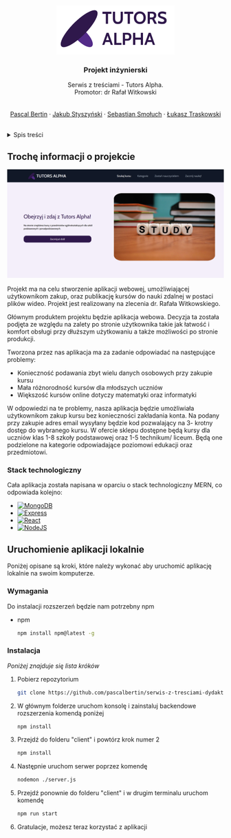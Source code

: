 
<div align="center">
  <a href="https://serwis-z-tresciami.herokuapp.com/">
    <img src="client\public\TutorsAlphaLogo.png" alt="Logo">
  </a>

  <h3 align="center">Projekt inżynierski</h3>

  <p align="center">
    Serwis z treściami - Tutors Alpha.
    <br />Promotor: dr Rafał Witkowski
    <br />
    <br />
    <br />
    <a href="https://github.com/pascalbertin">Pascal Bertin</a>
    ·
    <a href="https://github.com/JakubStyszynski">Jakub Styszyński</a>
    ·
    <a href="https://github.com/Seuch">Sebastian Smołuch</a>
    ·
    <a href="https://github.com/The-Same-One">Łukasz Traskowski</a>
  </p>
  <br />
</div>

<details>
  <summary>Spis treści</summary>
  <ol>
    <li>
      <a href="#about-the-project">About The Project</a>
      <ul>
        <li><a href="#built-with">Built With</a></li>
      </ul>
    </li>
    <li>
      <a href="#getting-started">Getting Started</a>
      <ul>
        <li><a href="#prerequisites">Prerequisites</a></li>
        <li><a href="#installation">Installation</a></li>
      </ul>
    </li>
    <li><a href="#usage">Usage</a></li>
    <li><a href="#roadmap">Roadmap</a></li>
    <li><a href="#contributing">Contributing</a></li>
    <li><a href="#license">License</a></li>
    <li><a href="#contact">Contact</a></li>
    <li><a href="#acknowledgments">Acknowledgments</a></li>
  </ol>
</details>


## Trochę informacji o projekcie
<div align="center">
  <a href="https://serwis-z-tresciami.herokuapp.com/">
    <img src="client\public\homePageScreenshot.png" alt="Home Page">
  </a>
</div>

Projekt ma na celu stworzenie aplikacji webowej, umożliwiającej użytkownikom zakup, oraz publikację kursów do nauki zdalnej w postaci plików wideo. Projekt jest realizowany na zlecenia dr. Rafała Witkowskiego.

Głównym produktem projektu będzie aplikacja webowa. Decyzja ta została podjęta ze względu na zalety po stronie użytkownika takie jak łatwość i komfort obsługi przy dłuższym użytkowaniu a także możliwości po stronie produkcji.


Tworzona przez nas aplikacja ma za zadanie odpowiadać na następujące problemy:
* Konieczność podawania zbyt wielu danych osobowych przy zakupie kursu
* Mała różnorodność kursów dla młodszych uczniów
* Większość kursów online dotyczy matematyki oraz informatyki

W odpowiedzi na te problemy, nasza aplikacja będzie umożliwiała użytkownikom zakup kursu bez konieczności zakładania konta. Na podany przy zakupie adres email wysyłany będzie kod pozwalający na 3- krotny dostęp do wybranego kursu. W ofercie sklepu dostępne będą kursy dla uczniów klas 1-8 szkoły podstawowej oraz 1-5 technikum/ liceum. Będą one podzielone na kategorie odpowiadające poziomowi edukacji oraz przedmiotowi.

### Stack technologiczny

Cała aplikacja została napisana w oparciu o stack technologiczny MERN, co odpowiada kolejno:

* [![MongoDB][MongoDB]][MongoDB]
* [![Express][Express.js]][Express.js]
* [![React][React.js]][React-url]
* [![NodeJS][NodeJS]][NodeJS]

## Uruchomienie aplikacji lokalnie

Poniżej opisane są kroki, które należy wykonać aby uruchomić aplikację lokalnie na swoim komputerze.

### Wymagania

Do instalacji rozszerzeń będzie nam potrzebny npm
* npm
  ```sh
  npm install npm@latest -g
  ```

### Instalacja

_Poniżej znajduje się lista króków_

1. Pobierz repozytorium
   ```sh
   git clone https://github.com/pascalbertin/serwis-z-tresciami-dydaktycznymi.git
   ```
2. W głównym folderze uruchom konsolę i zainstaluj backendowe rozszerzenia komendą poniżej
   ```sh
   npm install
   ```
3. Przejdź do folderu "client" i powtórz krok numer 2
   ```sh
   npm install
   ```
4. Następnie uruchom serwer poprzez komendę
   ```sh
   nodemon ./server.js
   ```
5. Przejdź ponownie do folderu "client" i w drugim terminalu uruchom komendę
   ```sh
   npm run start
   ```
6. Gratulacje, możesz teraz korzystać z aplikacji


[React.js]: https://img.shields.io/badge/React-20232A?style=for-the-badge&logo=react&logoColor=61DAFB
[React-url]: https://reactjs.org/
[MongoDB]: https://img.shields.io/badge/MongoDB-%234ea94b.svg?style=for-the-badge&logo=mongodb&logoColor=white
[Express.js]:https://img.shields.io/badge/express.js-%23404d59.svg?style=for-the-badge&logo=express&logoColor=%2361DAFB
[NodeJS]:https://img.shields.io/badge/node.js-6DA55F?style=for-the-badge&logo=node.js&logoColor=white
